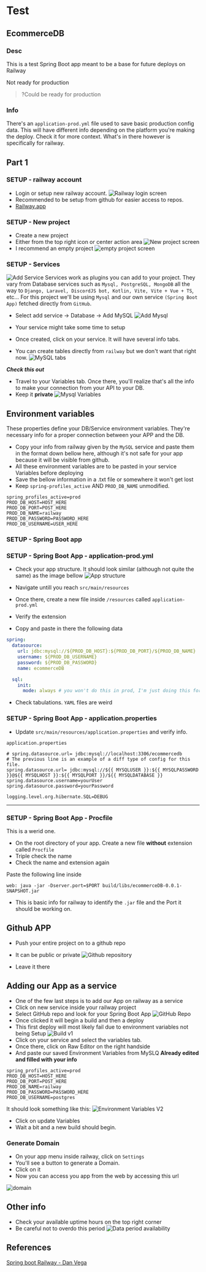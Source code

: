 # Test

## EcommerceDB

### Desc

This is a test Spring Boot app meant to be a base for future deploys on Railway

Not ready for production
> ?Could be ready for production

### Info

There's an ```application-prod.yml``` file used to save basic production config data. This will have different info depending on the platform you're making the deploy. Check it for more context. What's in there however is specifically for railway.

## Part 1

### SETUP - railway account

- Login or setup new railway account.
![Railway login screen](/img/login.png)
- Recommended to be setup from github for easier access to repos.
- [Railway.app](railway.app)

### SETUP - New project

- Create a new project
- Either from the top right icon or center action area
![New project screen](/img/newProject.png)
- I recommend an empty project
![empty project screen](/img/empty.png)

### SETUP - Services


![Add Service](/img/addService.png)
Services work as plugins you can add to your project. They vary from Database services such as ```Mysql, PostgreSQL, MongoDB``` all the way to ```Django, Laravel, DiscordJS bot, Kotlin, Vite, Vite + Vue + TS```, etc... For this project we'll be using ```Mysql``` and our own service ```(Spring Boot App)``` fetched directly from ```GitHub```.

- Select add service -> Database -> Add MySQL
![Add Mysql](/img/mysql.png)

- Your service might take some time to setup 
- Once created, click on your service. It will have several info tabs.
- You can create tables directly from ```railway``` but we don't want that right now.
![MySQL tabs](/img/mysqltabs.png)

***Check this out***

- Travel to your Variables tab. Once there, you'll realize that's all the info to make your connection from your API to your DB.
- Keep it **private**
![Mysql Variables](/img/mysqlvariables.png)

## Environment variables

These properties define your DB/Service environment variables. They're necessary info for a proper connection between your APP and the DB.

- Copy your info from railway given by the ```MySQL``` service and paste them in the format down bellow here, although it's not safe for your app because it will be visible from github.
- All these environment variables are to be pasted in your service Variables before deploying
- Save the bellow information in a .txt file or somewhere it won't get lost
- Keep ```spring-profiles_active``` AND ```PROD_DB_NAME``` unmodified.

```properties
spring_profiles_active=prod
PROD_DB_HOST=HOST_HERE
PROD_DB_PORT=POST_HERE
PROD_DB_NAME=railway
PROD_DB_PASSWORD=PASSWORD_HERE
PROD_DB_USERNAME=USER_HERE
```

### SETUP - Spring Boot app

### SETUP - Spring Boot App - application-prod.yml

- Check your app structure. It should look similar (although not quite the same) as the image bellow
![App structure](/img/springAppStructure.png)
- Navigate untill you reach ```src/main/resources```
- Once there, create a new file inside ```/resources``` called ```application-prod.yml```
- Verify the extension

- Copy and paste in there the following data
```yml
spring:
  datasource:
    url: jdbc:mysql://${PROD_DB_HOST}:${PROD_DB_PORT}/${PROD_DB_NAME}
    username: ${PROD_DB_USERNAME}
    password: ${PROD_DB_PASSWORD}
    name: ecommerceDB

  sql:
    init:
      mode: always # you won't do this in prod, I'm just doing this for demo purposes
```
- Check tabulations. ```YAML``` files are weird

### SETUP - Spring Boot App - application.properties

- Update ```src/main/resources/application.properties``` 
and verify info.

```application.properties```
```properties
# spring.datasource.url= jdbc:mysql://localhost:3306/ecommercedb
# The previous line is an example of a diff type of config for this file.
spring.datasource.url= jdbc:mysql://${{ MYSQLUSER }}:${{ MYSQLPASSWORD }}@${{ MYSQLHOST }}:${{ MYSQLPORT }}/${{ MYSQLDATABASE }}
spring.datasource.username=yourUser
spring.datasource.password=yourPassword

logging.level.org.hibernate.SQL=DEBUG
```
---
### SETUP - Spring Boot App - Procfile

This is a werid one.
- On the root directory of your app. Create a new file **without** extension called ```Procfile```
- Triple check the name
- Check the name and extension again

Paste the following line inside
```
web: java -jar -Dserver.port=$PORT build/libs/ecommerceDB-0.0.1-SNAPSHOT.jar
```

- This is basic info for railway to identify the ```.jar``` file and the Port it should be working on.

## Github APP 

- Push your entire project on to a github repo
- It can be public or private
![Github repository](/img/githubProject.png)

- Leave it there

## Adding our App as a service

- One of the few last steps is to add our App on railway as a service
- Click on new service inside your railway project
- Select GitHub repo and look for your Spring Boot App
![GitHub Repo](/img/githubRepo.png)
- Once clicked it will begin a build and then a deploy
- This first deploy will most likely fail due to environment variables not being Setup
![Build v1](/img/buildv1.png)
- Click on your service and select the variables tab.
- Once there, click on Raw Editor on the right handside
- And paste our saved Environment Variables from MySLQ **Already edited and filled with your info**

```properties
spring_profiles_active=prod
PROD_DB_HOST=HOST_HERE
PROD_DB_PORT=POST_HERE
PROD_DB_NAME=railway
PROD_DB_PASSWORD=PASSWORD_HERE
PROD_DB_USERNAME=postgres
```

It should look something like this:
![Environment Variables V2](/img/EnvironmentVar2.png)

- Click on update Variables
- Wait a bit and a new build should begin.


### Generate Domain

- On your app menu inside railway, click on ```Settings```
- You'll see a button to generate a Domain.
- Click on it
- Now you can access you app from the web by accessing this url

![domain](/img/domain.png)

## Other info

- Check your available uptime hours on the top right corner
- Be careful not to overdo this period
![Data period availability](/img/period.png)

## References

[Spring boot Railway - Dan Vega](https://www.youtube.com/watch?v=5sVxvF47dcU&t=820s)